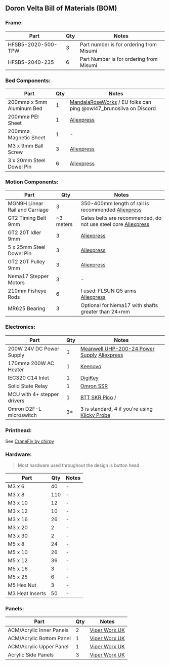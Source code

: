 ## Doron Velta Bill of Materials (BOM)

### Frame:

| Part | Qty | Notes |
| - | - | - |
| HFSB5-2020-500-TPW  | 3 | Part number is for ordering from Misumi |
| HFSB5-2040-235 | 6 | Part Number is for ordering from Misumi |

### Bed Components:

| Part | Qty | Notes |
| - | - | - |
| 200mmø x 5mm Aluminum Bed | 1 | [MandalaRoseWorks](https://mandalaroseworks.com/collections/doron-velta) / EU folks can ping @owl47_brunosilva on Discord |
| 200mmø PEI Sheet | 1 | [Aliexpress](https://s.click.aliexpress.com/e/_DCjuren) |
| 200mmø Magnetic Sheet | 1 | - |
| M3 x 9mm Ball Screw | 3 | [Aliexpress](https://s.click.aliexpress.com/e/_DkTj85h) |
| 3 x 20mm Steel Dowel Pin | 6 | [Aliexpress](https://s.click.aliexpress.com/e/_DkNIN0x) |

### Motion Components:

| Part | Qty | Notes |
| - | - | - |
| MGN9H Linear Rail and Carriage | 3 | 350-400mm length of rail is recommended [Aliexpress](https://s.click.aliexpress.com/e/_Dd2r1B5)|
| GT2 Timing Belt 9mm | ~3 meters | Gates belts are recommended, do not use steel core [Aliexpress](https://s.click.aliexpress.com/e/_Ddi0U3Z) |
| GT2 20T Idler 9mm | 3 | [Aliexpress](https://s.click.aliexpress.com/e/_DmciI0B) |
| 5 x 25mm Steel Dowel Pin | 3 | [Aliexpress](https://s.click.aliexpress.com/e/_DkNIN0x) |
| GT2 20T Pulley 9mm | 3 | [Aliexpress](https://s.click.aliexpress.com/e/_Dd2qIPV) |
| Nema17 Stepper Motors | 3 | - |
| 210mm Fisheye Rods | 6 | I used: FLSUN Q5 arms [Aliexpress](https://s.click.aliexpress.com/e/_DmjUnFt) |
| MR625 Bearing | 3 | Optional for Nema17 with shafts greater than 24+mm |

### Electronics:

| Part | Qty | Notes |
| - | - | - |
| 200W 24V DC Power Supply | 1 | [Meanwell UHP-200-24 Power Supply](https://www.digikey.com/short/hprdfmrv) [Aliexpress](https://s.click.aliexpress.com/e/_DdE9sY7) |
| 170mmø 200W AC Heater | 1 | [Keenovo](https://keenovo.store/collections/standard-keenovo-silicone-heaters/products/keenovo-round-circular-silicone-heater-delta-3d-printer-build-plate-heatbed-heating-pad) |
| IEC320 C14 Inlet | 1 | [DigiKey](https://www.digikey.com/short/z4z73jbr) |
| Solid State Relay | 1 | [Omron SSR](https://www.digikey.com/short/bztzphm9) |
| MCU with 4+ stepper drivers | 1 | [BTT SKR Pico](https://s.click.aliexpress.com/e/_DBLd6hV) /  |
| Omron D2F-L microswitch | 3* | 3 is standard, 4 if you're using [Klicky Probe](https://github.com/jlas1/Klicky-Probe) |

### Printhead:

See [CraneFly by chirpy](https://github.com/chirpy2605/voron/tree/main/general/CraneFly)

### Hardware:
> Most hardware used throughout the design is button head

| Part | Qty | Notes |
| - | - | - |
| M3 x 6 | 40 | - |
| M3 x 8 | 110 | - |
| M3 x 10 | 12 | - |
| M3 x 12 | 10 | - |
| M3 x 16 | 26 | - |
| M3 x 20 | 2 | - |
| M3 x 30 | 2 | - |
| M5 x 8 | 24 | - |
| M5 x 10 | 26 | - |
| M5 x 12 | 36 | - |
| M5 x 16 | 3  | - |
| M5 x 25 | 6 | - |
| M5 Hex Nut | 3 | - |
| M3 Heat Inserts | 50 | - |

### Panels:

| Part | Qty | Notes |
| - | - | - |
| ACM/Acrylic Inner Panels | 2 | [Viper Worx UK](https://www.viperworx.uk/product-category/panels/doron-velta) |
| ACM/Acrylic Bottom Panel | 1 | [Viper Worx UK](https://www.viperworx.uk/product-category/panels/doron-velta) |
| ACM/Acrylic Upper Panel | 1 | [Viper Worx UK](https://www.viperworx.uk/product-category/panels/doron-velta) |
| Acrylic Side Panels | 3 | [Viper Worx UK](https://www.viperworx.uk/product-category/panels/doron-velta) |

